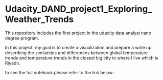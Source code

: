 
 


# Udacity_DAND_project1_Exploring_Weather_Trends

This repository includes the first project in the udacity data analyst nano degree program.

In this project, my goal is to create a visualization and prepare a write up describing the similarities and differences between global temperature trends and temperature trends in the closest big city to where I live which is Riyadh. 

to see the full notebook please refer to the link below: 

